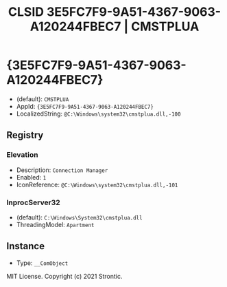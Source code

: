 ﻿---
title: "CLSID 3E5FC7F9-9A51-4367-9063-A120244FBEC7 | CMSTPLUA"
excerpt: What is COM-Object CLSID 3E5FC7F9-9A51-4367-9063-A120244FBEC7?
---

# {3E5FC7F9-9A51-4367-9063-A120244FBEC7}

* (default): `CMSTPLUA`
* AppId: `{3E5FC7F9-9A51-4367-9063-A120244FBEC7}`
* LocalizedString: `@C:\Windows\system32\cmstplua.dll,-100`

## Registry


### Elevation

* Description: `Connection Manager`
* Enabled: `1`
* IconReference: `@C:\Windows\system32\cmstplua.dll,-101`

### InprocServer32

* (default): `C:\Windows\System32\cmstplua.dll`
* ThreadingModel: `Apartment`

## Instance

* Type: `__ComObject`

MIT License. Copyright (c) 2021 Strontic.


